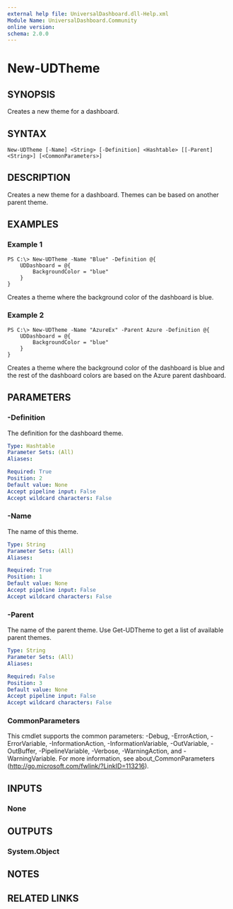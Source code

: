 ```yaml
---
external help file: UniversalDashboard.dll-Help.xml
Module Name: UniversalDashboard.Community
online version:
schema: 2.0.0
---
```


# New-UDTheme

## SYNOPSIS
Creates a new theme for a dashboard.

## SYNTAX

```
New-UDTheme [-Name] <String> [-Definition] <Hashtable> [[-Parent] <String>] [<CommonParameters>]
```

## DESCRIPTION
Creates a new theme for a dashboard. Themes can be based on another parent theme.

## EXAMPLES

### Example 1
```
PS C:\> New-UDTheme -Name "Blue" -Definition @{
    UDDashboard = @{
        BackgroundColor = "blue"
    }
}
```

Creates a theme where the background color of the dashboard is blue.

### Example 2
```
PS C:\> New-UDTheme -Name "AzureEx" -Parent Azure -Definition @{
    UDDashboard = @{
        BackgroundColor = "blue"
    }
}
```

Creates a theme where the background color of the dashboard is blue and the rest of the dashboard colors are based on the Azure parent dashboard.

## PARAMETERS

### -Definition
The definition for the dashboard theme.

```yaml
Type: Hashtable
Parameter Sets: (All)
Aliases:

Required: True
Position: 2
Default value: None
Accept pipeline input: False
Accept wildcard characters: False
```

### -Name
The name of this theme.

```yaml
Type: String
Parameter Sets: (All)
Aliases:

Required: True
Position: 1
Default value: None
Accept pipeline input: False
Accept wildcard characters: False
```

### -Parent
The name of the parent theme. Use Get-UDTheme to get a list of available parent themes.

```yaml
Type: String
Parameter Sets: (All)
Aliases:

Required: False
Position: 3
Default value: None
Accept pipeline input: False
Accept wildcard characters: False
```

### CommonParameters
This cmdlet supports the common parameters: -Debug, -ErrorAction, -ErrorVariable, -InformationAction, -InformationVariable, -OutVariable, -OutBuffer, -PipelineVariable, -Verbose, -WarningAction, and -WarningVariable. For more information, see about_CommonParameters (http://go.microsoft.com/fwlink/?LinkID=113216).

## INPUTS

### None

## OUTPUTS

### System.Object

## NOTES

## RELATED LINKS
